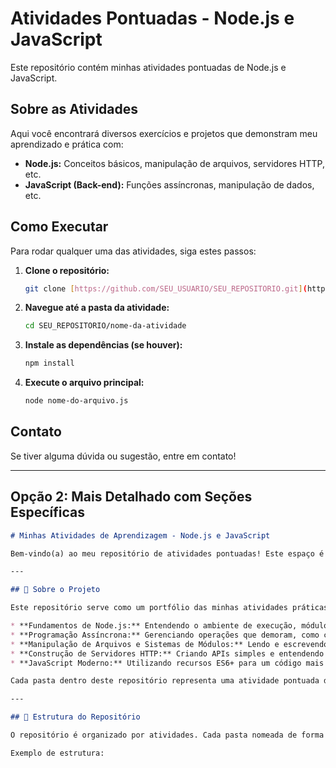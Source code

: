# Atividades Pontuadas - Node.js e JavaScript

Este repositório contém minhas atividades pontuadas de Node.js e JavaScript.

## Sobre as Atividades

Aqui você encontrará diversos exercícios e projetos que demonstram meu aprendizado e prática com:

* **Node.js:** Conceitos básicos, manipulação de arquivos, servidores HTTP, etc.
* **JavaScript (Back-end):** Funções assíncronas, manipulação de dados, etc.

## Como Executar

Para rodar qualquer uma das atividades, siga estes passos:

1.  **Clone o repositório:**
    ```bash
    git clone [https://github.com/SEU_USUARIO/SEU_REPOSITORIO.git](https://github.com/SEU_USUARIO/SEU_REPOSITORIO.git)
    ```
2.  **Navegue até a pasta da atividade:**
    ```bash
    cd SEU_REPOSITORIO/nome-da-atividade
    ```
3.  **Instale as dependências (se houver):**
    ```bash
    npm install
    ```
4.  **Execute o arquivo principal:**
    ```bash
    node nome-do-arquivo.js
    ```

## Contato

Se tiver alguma dúvida ou sugestão, entre em contato!

---

## Opção 2: Mais Detalhado com Seções Específicas

```markdown
# Minhas Atividades de Aprendizagem - Node.js e JavaScript

Bem-vindo(a) ao meu repositório de atividades pontuadas! Este espaço é dedicado a registrar meu progresso e aprendizado nas tecnologias **Node.js** e **JavaScript**, com foco no desenvolvimento back-end.

---

## 🚀 Sobre o Projeto

Este repositório serve como um portfólio das minhas atividades práticas, avaliadas em cursos ou bootcamps, que visam solidificar meu conhecimento em:

* **Fundamentos de Node.js:** Entendendo o ambiente de execução, módulos, e o npm.
* **Programação Assíncrona:** Gerenciando operações que demoram, como chamadas de API e acesso a banco de dados.
* **Manipulação de Arquivos e Sistemas de Módulos:** Lendo e escrevendo arquivos, e organizando o código em módulos.
* **Construção de Servidores HTTP:** Criando APIs simples e entendendo o ciclo de requisição/resposta.
* **JavaScript Moderno:** Utilizando recursos ES6+ para um código mais limpo e eficiente.

Cada pasta dentro deste repositório representa uma atividade pontuada diferente, com seus próprios requisitos e soluções.

---

## 📁 Estrutura do Repositório

O repositório é organizado por atividades. Cada pasta nomeada de forma descritiva contém os arquivos relacionados a uma única atividade.

Exemplo de estrutura:
